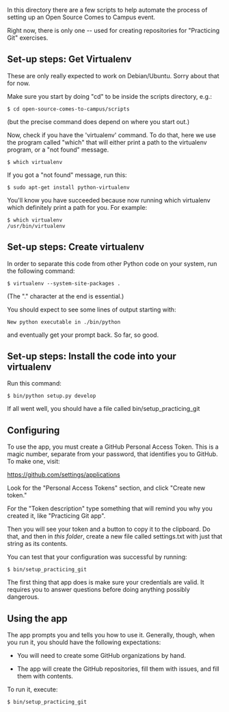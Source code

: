 In this directory there are a few scripts to help automate the process
of setting up an Open Source Comes to Campus event.

Right now, there is only one -- used for creating repositories for
"Practicing Git" exercises.

Set-up steps: Get Virtualenv
----------------------------

These are only really expected to work on Debian/Ubuntu. Sorry about
that for now.

Make sure you start by doing "cd" to be inside the scripts directory, e.g.:

    $ cd open-source-comes-to-campus/scripts

(but the precise command does depend on where you start out.)

Now, check if you have the 'virtualenv' command. To do that, here we
use the program called "which" that will either print a path to the
virtualenv program, or a "not found" message.

    $ which virtualenv

If you got a "not found" message, run this:

    $ sudo apt-get install python-virtualenv

You'll know you have succeeded because now running which virtualenv
which definitely print a path for you. For example:

    $ which virtualenv
    /usr/bin/virtualenv

Set-up steps: Create virtualenv
-------------------------------

In order to separate this code from other Python code on your system,
run the following command:

    $ virtualenv --system-site-packages .

(The "." character at the end is essential.)

You should expect to see some lines of output starting with:

    New python executable in ./bin/python

and eventually get your prompt back. So far, so good.


Set-up steps: Install the code into your virtualenv
---------------------------------------------------

Run this command:

    $ bin/python setup.py develop

If all went well, you should have a file called bin/setup_practicing_git


Configuring
-----------

To use the app, you must create a GitHub Personal Access Token. This is a magic number,
separate from your password, that identifies you to GitHub. To make one, visit:

https://github.com/settings/applications

Look for the "Personal Access Tokens" section, and click "Create new token."

For the "Token description" type something that will remind you why
you created it, like "Practicing Git app".

Then you will see your token and a button to copy it to the clipboard. Do that,
and then in *this folder*, create a new file called settings.txt with just that
string as its contents.

You can test that your configuration was successful by running:

    $ bin/setup_practicing_git

The first thing that app does is make sure your credentials are valid. It requires
you to answer questions before doing anything possibly dangerous.


Using the app
-------------

The app prompts you and tells you how to use it. Generally, though, when you run it,
you should have the following expectations:

* You will need to create some GitHub organizations by hand.

* The app will create the GitHub repositories, fill them with issues, and fill them with contents.

To run it, execute:

    $ bin/setup_practicing_git
